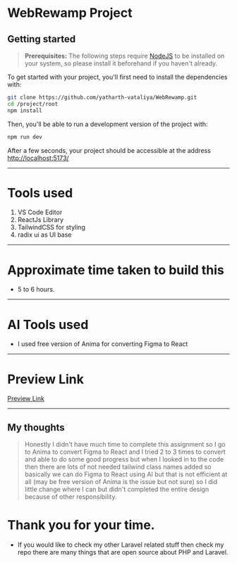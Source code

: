 # WebRewamp Project

## Getting started

> **Prerequisites:**
> The following steps require [NodeJS](https://nodejs.org/en/) to be installed on your system, so please
> install it beforehand if you haven't already.

To get started with your project, you'll first need to install the dependencies with:

```bash
git clone https://github.com/yatharth-vataliya/WebRewamp.git
cd /project/root
npm install
```

Then, you'll be able to run a development version of the project with:

```bash
npm run dev
```

After a few seconds, your project should be accessible at the address
[http://localhost:5173/](http://localhost:5173/)

---

# Tools used

1.  VS Code Editor
2.  ReactJs Library
3.  TailwindCSS for styling
4.  radix ui as UI base

---

# Approximate time taken to build this

-   5 to 6 hours.

---

# AI Tools used

-   I used free version of Anima for converting Figma to React

---

# Preview Link

[Preview Link](https://68661b18514cb7f24a70c664--fabulous-bonbon-c6fc0a.netlify.app/)

---

## My thoughts

> Honestly I didn't have much time to complete this assignment so I go to Anima to convert Figma to React and I tried 2 to 3 times to convert and able to do some good progress but when I looked in to the code then there are lots of not needed tailwind class names added so basically we can do Figma to React using AI but that is not efficient at all (may be free version of Anima is the issue but not sure) so I did little change where I can but didn't completed the entire design because of other responsibility.

# Thank you for your time.

- If you would like to check my other Laravel related stuff then check my repo there are many things that are open source about PHP and Laravel.